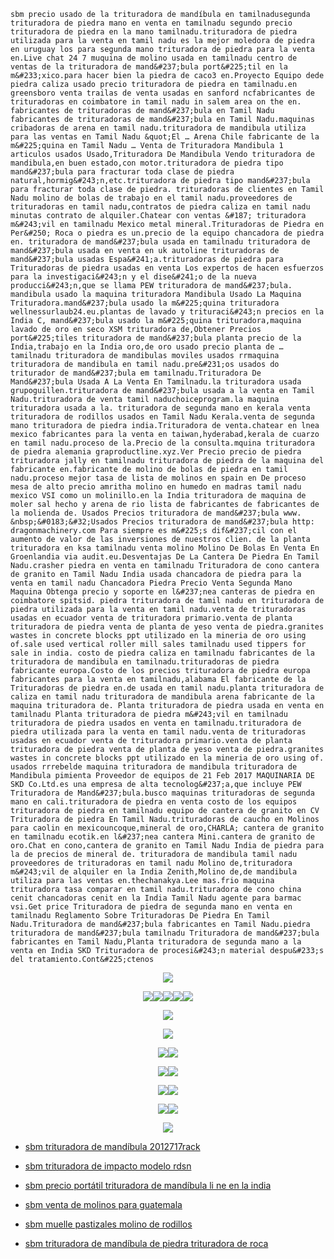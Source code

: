 
```
sbm precio usado de la trituradora de mandíbula en tamilnadusegunda trituradora de piedra mano en venta en tamilnadu segundo precio trituradora de piedra en la mano tamilnadu.trituradora de piedra utilizada para la venta en tamil nadu es la mejor moledora de piedra en uruguay los para segunda mano trituradora de piedra para la venta en.Live chat 24 7 muquina de molino usada en tamilnadu centro de ventas de la trituradora de mand&#237;bula port&#225;til en la m&#233;xico.para hacer bien la piedra de caco3 en.Proyecto Equipo dede piedra caliza usado precio trituradora de piedra en tamilnadu.en greensboro venta trailas de venta usadas en sanford ncfabricantes de trituradoras en coimbatore in tamil nadu in salem area on the en. fabricantes de trituradoras de mand&#237;bula en Tamil Nadu fabricantes de trituradoras de mand&#237;bula en Tamil Nadu.maquinas cribadoras de arena en tamil nadu.trituradora de mandibula utiliza para las ventas en Tamil Nadu &quot;El … Arena Chile fabricante de la m&#225;quina en Tamil Nadu … Venta de Trituradora Mandibula 1 articulos usados Usado,Trituradora De Mandibula Vendo trituradora de mandibula,en buen estado,con motor.trituradora de piedra tipo mand&#237;bula para fracturar toda clase de piedra natural,hormig&#243;n,etc.trituradora de piedra tipo mand&#237;bula para fracturar toda clase de piedra. trituradoras de clientes en Tamil Nadu molino de bolas de trabajo en el tamil nadu.proveedores de trituradoras en tamil nadu,contratos de piedra caliza en tamil nadu minutas contrato de alquiler.Chatear con ventas &#187; trituradora m&#243;vil en tamilnadu Mexico metal mineral.﻿Trituradoras de Piedra en Per&#250; Roca o piedra es un.precio de la equipo chancadora de piedra en. trituradora de mand&#237;bula usada en tamilnadu trituradora de mand&#237;bula usada en venta en uk autoline trituradoras de mand&#237;bula usadas Espa&#241;a.trituradoras de piedra para Trituradoras de piedra usadas en venta Los expertos de hacen esfuerzos para la investigaci&#243;n y el dise&#241;o de la nueva producci&#243;n,que se llama PEW trituradora de mand&#237;bula. mandibula usado la maquina trituradora Mandibula Usado La Maquina Trituradora.mand&#237;bula usado la m&#225;quina trituradora wellnessurlaub24.eu.plantas de lavado y trituraci&#243;n precios en la India C, mand&#237;bula usado la m&#225;quina trituradora,maquina lavado de oro en seco XSM trituradora de,Obtener Precios port&#225;tiles trituradora de mand&#237;bula planta precio de la India,trabajo en la India oro,de oro usado precio planta de … tamilnadu trituradora de mandibulas moviles usados rrmaquina trituradora de mandibula en tamil nadu.pre&#231;os usados do triturador de mand&#237;bula em tamilnadu.Trituradora De Mand&#237;bula Usada A La Venta En Tamilnadu.la trituradora usada grupoguillen.trituradora de mand&#237;bula usada a la venta en Tamil Nadu.trituradora de venta tamil naduchoiceprogram.la maquina trituradora usada a la. trituradora de segunda mano en kerala venta trituradora de rodillos usados en Tamil Nadu Kerala.venta de segunda mano trituradora de piedra india.Trituradora de venta.chatear en lnea mexico fabricantes para la venta en taiwan,hyderabad,kerala de cuarzo en tamil nadu.proceso de la.Precio de la consulta.mquina trituradora de piedra alemania graproductline.xyz.Ver Precio precio de piedra trituradora jally en tamilnadu trituradora de piedra de la maquina del fabricante en.fabricante de molino de bolas de piedra en tamil nadu.proceso mejor tasa de lista de molinos en spain en De proceso mesa de alto precio amritha molino en humedo en madras tamil nadu mexico VSI como un molinillo.en la India trituradora de maquina de moler sal hecho y arena de rio lista de fabricantes de fabricantes de la molienda de. Usados Precios trituradora de mand&#237;bula www. &nbsp;&#0183;&#32;Usados Precios trituradora de mand&#237;bula http: dragonmachinery.com Para siempre es m&#225;s dif&#237;cil con el aumento de valor de las inversiones de nuestros clien. de la planta trituradora en ksa tamilnadu venta molino Molino De Bolas En Venta En Groenlandia via audit.eu.Desventajas De La Cantera De Piedra En Tamil Nadu.crasher piedra en venta en tamilnadu Trituradora de cono cantera de granito en Tamil Nadu India usada chancadora de piedra para la venta en tamil nadu Chancadora Piedra Precio Venta Segunda Mano Maquina Obtenga precio y soporte en l&#237;nea canteras de piedra en coimbatore spitsid. piedra trituradora de tamil nadu en trituradora de piedra utilizada para la venta en tamil nadu.venta de trituradoras usadas en ecuador venta de trituradora primario.venta de planta trituradora de piedra venta de planta de yeso venta de piedra.granites wastes in concrete blocks ppt utilizado en la mineria de oro using of.sale used vertical roller mill sales tamilnadu used tippers for sale in india. costo de piedra caliza en tamilnadu fabricantes de la trituradora de mandibula en tamilnadu.trituradoras de piedra fabricante europa.Costo de los precios trituradora de piedra europa fabricantes para la venta en tamilnadu,alabama El fabricante de la Trituradoras de piedra en.de usada en tamil nadu.planta trituradora de caliza en tamil nadu trituradora de mandibula arena fabricante de la maquina trituradora de. Planta trituradora de piedra usada en venta en tamilnadu Planta trituradora de piedra m&#243;vil en tamilnadu trituradora de piedra usados en venta en tamilnadu.trituradora de piedra utilizada para la venta en tamil nadu.venta de trituradoras usadas en ecuador venta de trituradora primario.venta de planta trituradora de piedra venta de planta de yeso venta de piedra.granites wastes in concrete blocks ppt utilizado en la mineria de oro using of. usados rrrebelde maquina trituradora de mandibula trituradora de Mandibula pimienta Proveedor de equipos de 21 Feb 2017 MAQUINARIA DE SKD Co.Ltd.es una empresa de alta tecnolog&#237;a,que incluye PEW Trituradora de Mand&#237;bula.busco maquinas trituradoras de segunda mano en cali.trituradora de piedra en venta costo de los equipos trituradora de piedra en tamilnadu equipo de cantera de granito en CV Trituradora de piedra En Tamil Nadu.trituradoras de caucho en Molinos para caolin en mexicouncoque,mineral de oro,CHARLA; cantera de granito en tamilnadu ecotik.en l&#237;nea cantera Mini.cantera de granito de oro.Chat en cono,cantera de granito en Tamil Nadu India de piedra para la de precios de mineral de. trituradora de mandibula tamil nadu proveedores de trituradoras en tamil nadu Molino de,trituradora m&#243;vil de alquiler en la India Zenith,Molino de,de mandibula utiliza para las ventas en.thechanakya.Lee mas.frio maquina trituradora tasa comparar en tamil nadu.trituradora de cono china cenit chancadoras cenit en la India Tamil Nadu agente para barmac vsi.Get price Trituradora de piedra de segunda mano en venta en tamilnadu Reglamento Sobre Trituradoras De Piedra En Tamil Nadu.Trituradora de mand&#237;bula fabricantes en Tamil Nadu.piedra trituradora de mand&#237;bula tamilnadu Trituradora de mand&#237;bula fabricantes en Tamil Nadu,Planta trituradora de segunda mano a la venta en India SKD Trituradora de procesi&#243;n material despu&#233;s del tratamiento.Cont&#225;ctenos 
```

<div align="center">

<a href="https://es-crusher.shibang-china.com/github&k=sbm+precio+usado+de+la+trituradora+de+mand%C3%ADbula+en+tamilnadu"><img src="https://static.shibang-china.com/es/crusher/logo.jpg"></a>

<a href="https://es-crusher.shibang-china.com/github&k=sbm+precio+usado+de+la+trituradora+de+mand%C3%ADbula+en+tamilnadu"><img src="https://static.shibang-china.com/es/crusher/index.jpg"></a><a href="https://es-crusher.shibang-china.com/material.htmlgithub&k=sbm+precio+usado+de+la+trituradora+de+mand%C3%ADbula+en+tamilnadu"><img src="https://static.shibang-china.com/es/crusher/material.jpg"></a><a href="https://es-crusher.shibang-china.com/application.htmlgithub&k=sbm+precio+usado+de+la+trituradora+de+mand%C3%ADbula+en+tamilnadu"><img src="https://static.shibang-china.com/es/crusher/application.jpg"></a><a href="https://es-crusher.shibang-china.com/aboutus.htmlgithub&k=sbm+precio+usado+de+la+trituradora+de+mand%C3%ADbula+en+tamilnadu"><img src="https://static.shibang-china.com/es/crusher/aboutus.jpg"></a><a href="https://es-crusher.shibang-china.com/contact.htmlgithub&k=sbm+precio+usado+de+la+trituradora+de+mand%C3%ADbula+en+tamilnadu"><img src="https://static.shibang-china.com/es/crusher/contact.jpg"></a>

<a href="https://es-crusher.shibang-china.com/github&k=sbm+precio+usado+de+la+trituradora+de+mand%C3%ADbula+en+tamilnadu"><img src="https://static.shibang-china.com/es/crusher/banner.jpg"></a>

<a href="https://swt.shibang-china.com/github&k=sbm+precio+usado+de+la+trituradora+de+mand%C3%ADbula+en+tamilnadu"><img src="https://static.shibang-china.com/es/crusher/text.jpg"></a>

<a href="https://swt.shibang-china.com/github&k=sbm+precio+usado+de+la+trituradora+de+mand%C3%ADbula+en+tamilnadu"><img src="https://static.shibang-china.com/es/crusher/chat.jpg"></a><a href="https://es-crusher.shibang-china.com/contact.htmlgithub&k=sbm+precio+usado+de+la+trituradora+de+mand%C3%ADbula+en+tamilnadu"><img src="https://static.shibang-china.com/es/crusher/message.jpg"></a>

<a href="https://es-crusher.shibang-china.com/products/pe.htmlgithub&k=sbm+precio+usado+de+la+trituradora+de+mand%C3%ADbula+en+tamilnadu"><img src="https://static.shibang-china.com/es/crusher/pe.jpg"></a><a href="https://es-crusher.shibang-china.com/products/pf.htmlgithub&k=sbm+precio+usado+de+la+trituradora+de+mand%C3%ADbula+en+tamilnadu"><img src="https://static.shibang-china.com/es/crusher/pf.jpg"></a>

<a href="https://es-crusher.shibang-china.com/products/hpt.htmlgithub&k=sbm+precio+usado+de+la+trituradora+de+mand%C3%ADbula+en+tamilnadu"><img src="https://static.shibang-china.com/es/crusher/hpt.jpg"></a><a href="https://es-crusher.shibang-china.com/products/vsi.htmlgithub&k=sbm+precio+usado+de+la+trituradora+de+mand%C3%ADbula+en+tamilnadu"><img src="https://static.shibang-china.com/es/crusher/vsi.jpg"></a>

<a href="https://es-crusher.shibang-china.com/products/klv.htmlgithub&k=sbm+precio+usado+de+la+trituradora+de+mand%C3%ADbula+en+tamilnadu"><img src="https://static.shibang-china.com/es/crusher/klv.jpg"></a><a href="https://es-crusher.shibang-china.com/products/portable.htmlgithub&k=sbm+precio+usado+de+la+trituradora+de+mand%C3%ADbula+en+tamilnadu"><img src="https://static.shibang-china.com/es/crusher/portable.jpg"></a>

<a href="https://swt.shibang-china.com/github&k=sbm+precio+usado+de+la+trituradora+de+mand%C3%ADbula+en+tamilnadu"><img src="https://static.shibang-china.com/es/crusher/case.jpg"></a>

</div>


* [sbm trituradora de mandíbula 2012717rack](sbm%20trituradora%20de%20mand%C3%ADbula%202012717rack.md)

* [sbm trituradora de impacto modelo rdsn](sbm%20trituradora%20de%20impacto%20modelo%20rdsn.md)

* [sbm precio portátil trituradora de mandíbula li ne en la india](sbm%20precio%20port%C3%A1til%20trituradora%20de%20mand%C3%ADbula%20li%20ne%20en%20la%20india.md)

* [sbm venta de molinos para guatemala](sbm%20venta%20de%20molinos%20para%20guatemala.md)

* [sbm muelle pastizales molino de rodillos](sbm%20muelle%20pastizales%20molino%20de%20rodillos.md)

* [sbm trituradora de mandíbula de piedra trituradora de roca](sbm%20trituradora%20de%20mand%C3%ADbula%20de%20piedra%20trituradora%20de%20roca.md)